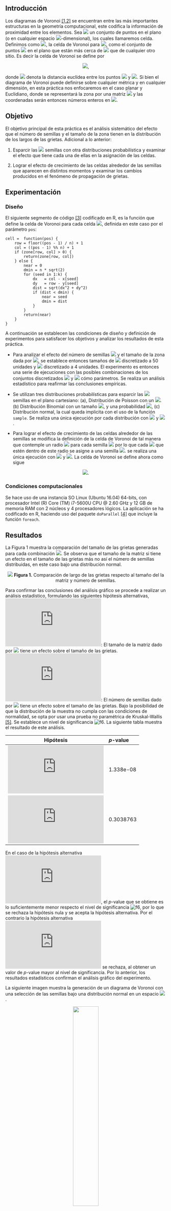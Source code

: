 ## Introducción

Los diagramas de Voronoi [\[1,2\]](#bibliograf%C3%ADa) se encuentran entre las más importantes estructuras en la geometría computacional, este codifica la información de proximidad entre los elementos. Sea <img src="https://latex.codecogs.com/gif.latex?P=\{p_1,\dots,p_n\}"/> un conjunto de puntos en el plano (o en cualquier espacio <img src="https://latex.codecogs.com/gif.latex?d"/>-dimensional), los cuales llamaremos celda. Definimos como <img src="https://latex.codecogs.com/gif.latex?\mathcal{V}(p_i)"/>, la celda de Voronoi para <img src="https://latex.codecogs.com/gif.latex?p_i"/>, como el conjunto de puntos <img src="https://latex.codecogs.com/gif.latex?k"/> en el plano que están más cerca de <img src="https://latex.codecogs.com/gif.latex?p_i"/> que de cualquier otro sitio. Es decir la celda de Voronoi se define por

<p align="center">
<img src="https://latex.codecogs.com/gif.latex?\mathcal{V}(p_i)&space;=&space;\{k:&space;\left&space;\|&space;p_i&space;-&space;k&space;\right&space;\|&space;<&space;\left&space;\|&space;p_j&space;-&space;k&space;\right&space;\|,&space;\forall&space;j\neq&space;i&space;\}"/>,
</p>

donde <img src="https://latex.codecogs.com/gif.latex?\left\|p_i-k\right\|"/> denota la distancia euclídea entre los puntos <img src="https://latex.codecogs.com/gif.latex?p_i"/> y <img src="https://latex.codecogs.com/gif.latex?k"/>. Si bien el diagrama de Voronoi puede definirse sobre cualquier métrica y en cualquier dimensión, en esta práctica nos enfocaremos en el caso planar y Euclidiano, donde se representará la zona por una matriz <img src="https://latex.codecogs.com/gif.latex?n\times&space;n"/> y las coordenadas serán entonces números enteros en <img src="https://latex.codecogs.com/gif.latex?\[1,n\]"/>.

## Objetivo

El objetivo principal de esta práctica es el análisis sistemático del efecto que el número de semillas y el tamaño de la zona tienen en la distribución de los largos de las grietas. Adicional a lo anterior:

1. Esparcir las <img src="https://latex.codecogs.com/gif.latex?k"/> semillas con otra distribuciones probabilística y examinar el efecto que tiene cada una de ellas en la asignación de las celdas.

2. Lograr el efecto de crecimiento de las celdas alrededor de las semillas que aparecen en distintos momentos y examinar los cambios producidos en el fenómeno de propagación de grietas.

## Experimentación
### Diseño

El siguiente segmento de código [\[3\]](#bibliograf%C3%ADa) codificado en R, es la función que define la celda de Voronoi para cada celda <img src="https://latex.codecogs.com/gif.latex?p_i"/>, definida en este caso por el parámetro `pos`:

```
cell =  function(pos) {
    row = floor((pos - 1) / n) + 1
    col = ((pos - 1) %% n) + 1
    if (zone[row, col] > 0) {
        return(zone[row, col])
    } else {
        near = 0
        dmin = n * sqrt(2)
        for (seed in 1:k) {
            dx 	 = col - x[seed]
            dy 	 = row - y[seed]
            dist = sqrt(dx^2 + dy^2)
            if (dist < dmin) {
                near = seed
                dmin = dist
            }
        }
        return(near)
    }
}
```

A continuación se establecen las condiciones de diseño y definición de experimentos para satisfacer los objetivos y  analizar los resultados de esta práctica.

* Para analizar el efecto del número de semillas <img src="https://latex.codecogs.com/gif.latex?k"/> y el tamaño de la zona dada por <img src="https://latex.codecogs.com/gif.latex?n"/>, se establece entonces tamaños de <img src="https://latex.codecogs.com/gif.latex?n\in\[50,200]"/> discretizado a 50 unidades y <img src="https://latex.codecogs.com/gif.latex?k\in\[4,12]"/> discretizado a 4 unidades. El experimento es entonces una serie de ejecuciones con las posibles combinaciones de los conjuntos discretizados <img src="https://latex.codecogs.com/gif.latex?n"/> y <img src="https://latex.codecogs.com/gif.latex?k"/> cómo parámetros. Se realiza un análisis estadístico para reafirmar las conclusiones empíricas.

* Se utilizan tres distribuciones probabilísticas para esparcir las <img src="https://latex.codecogs.com/gif.latex?k"/> semillas en el plano cartesiano: (a), Distribución de Poisson con un <img src="https://latex.codecogs.com/gif.latex?\lambda=n/2"/>. (b) Distribución Binomial con un tamaño <img src="https://latex.codecogs.com/gif.latex?l=n/4"/>, y una probabilidad <img src="https://latex.codecogs.com/gif.latex?x=50\%"/>, (c) Distribución normal, la cual queda implicita con el uso de la función `sample`. Se realiza una única ejecución por cada distribución con <img src="https://latex.codecogs.com/gif.latex?k=12"/> y <img src="https://latex.codecogs.com/gif.latex?n=300"/>.

* Para lograr el efecto de crecimiento de las celdas alrededor de las semillas se modifica la definición de la celda de Voronoi de tal manera que contemple un radio <img src="https://latex.codecogs.com/gif.latex?r_k"/> para cada semilla <img src="https://latex.codecogs.com/gif.latex?k"/> por lo que cada <img src="https://latex.codecogs.com/gif.latex?p_i"/> que estén dentro de este radio se asigne a una semilla <img src="https://latex.codecogs.com/gif.latex?k"/>. se realiza una única ejecución con <img src="https://latex.codecogs.com/gif.latex?k=12"/> y <img src="https://latex.codecogs.com/gif.latex?n=400"/>. La celda de Voronoi se define ahora como sigue

<p align="center">
<img src="https://latex.codecogs.com/gif.latex?\mathcal{V}(p_i)&space;=&space;\{k:&space;\left&space;\|&space;p_i&space;-&space;k&space;\right&space;\|&space;<&space;r_k,&space;\forall&space;j\neq&space;i&space;\}"/>.
</p>

### Condiciones computacionales
Se hace uso de una instancia SO Linux (Ubuntu 16.04) 64-bits, con procesador Intel (R) Core (TM) i7-5600U CPU @ 2.60 GHz y 12 GB de memoria RAM con 2 núcleos y 4 procesadores lógicos. La aplicación se ha codificado en R, haciendo uso del paquete `doParallel` [\[4\]](#bibliograf%C3%ADa) que incluye la función `foreach`.

## Resultados

La Figura 1 muestra la comparación del tamaño de las grietas generadas para cada combinación <img src="https://latex.codecogs.com/gif.latex?(n,k)"/>. Se observa que el tamaño de la matriz si tiene un efecto en el tamaño de las grietas más no así el número de semillas distribuidas, en este caso bajo una distribución normal.

<p align="center">
<img src="https://github.com/dagoquevedo/parallelr/blob/master/P4/P4_A_04.png"/>
<b>Figura 1.</b> Comparación de largo de las grietas respecto al tamaño del la matriz y número de semillas.
</p>

Para confirmar las conclusiones del análisis gráfico se procede a realizar un análisis estadístico, formulando las siguientes hipótesis alternativas, ![f4]: El tamaño de la matriz dado por <img src="https://latex.codecogs.com/gif.latex?n"/> tiene un efecto sobre el tamaño de las grietas. ![f5]: El número de semillas dado por <img src="https://latex.codecogs.com/gif.latex?k"/> tiene un efecto sobre el tamaño de las grietas. Bajo la posibilidad de que la distribución de la muestra no cumpla con las condiciones de normalidad, se opta por usar una prueba no paramétrica de Kruskal-Wallis [\[5\]](#bibliograf%C3%ADa). Se establece un nivel de significancia ![f6]. La siguiente tabla muestra el resultado de este análisis.

| Hipótesis | <i>p</i>-value |
| :---:  | :--- |
| ![f4] | 1.338e-08 |
| ![f5] | 0.3038763 |

En el caso de la hipótesis alternativa ![f4], el <i>p</i>-value que se obtiene es lo suficientemente menor respecto el nivel de significancia ![f6], por lo que se rechaza la hipótesis nula y se acepta la hipótesis alternativa. Por el contrario la hipótesis alternativa ![f5] se rechaza, al obtener un valor de <i>p</i>-value mayor al nivel de significancia. Por lo anterior, los resultados estadísticos confirman el análisis gráfico del experimento.

La siguiente imagen muestra la generación de un diagrama de Voronoi con una selección de las semillas bajo una distribución normal en un espacio <img src="https://latex.codecogs.com/gif.latex?n\times&space;n"/>.
<p align="center">
<img src="https://github.com/dagoquevedo/parallelr/blob/master/P4/P4_A_02_2.png" height="40%" width="40%"/><br>
<b>Figura 2.</b> Diagrama de Voronoi con semillas esparcidas bajo una distribución Normal.
</p>

La siguiente imagen muestra la generación de un diagrama de Voronoi con una selección de las semillas bajo una distribución de Poisson en un espacio <img src="https://latex.codecogs.com/gif.latex?n\times&space;n"/>. Se observa como las semillas están distribuidas uniformemente en el área central de la matriz, lo que ocasiona un efecto de embudo en la figura resultante.
 
<p align="center">
<img src="https://github.com/dagoquevedo/parallelr/blob/master/P4/P4_A_02_1.png" height="40%" width="40%"/><br>
<b>Figura 3.</b> Diagrama de Voronoi con semillas esparcidas bajo una distribución de Poisson.
</p>

La Figura 4 muestra una animación de crecimiento de las celdas alrededor de las semillas, las cuales aparecen en momentos distintos durante la ejecución.

<p align="center">
<img src="https://github.com/dagoquevedo/parallelr/blob/master/P4/P4_B_02.gif" height="40%" width="40%"/><br>
<b>Figura 4.</b> Diagrama de Voronoi con un crecimiento de las celdas alrededor de las semillas.
</p>


## Conclusiones
A partir de la evidencia empírica y estadística mostrada en los resultados de la generación de diagramas de Voronoi, se concluye lo siguiente:

1. El tamaño de la matriz tiene un efecto en el largo de las grietas. Esto tiene sentido dado que a un mayor espacio en <img src="https://latex.codecogs.com/gif.latex?n\times&space;n"/> las grietas tienden a tener un mayor espacio de dispersión.

2. El número de semillas no tiene un efecto en el largo de las grietas. Esto puede deberse a que independientemente del número de semillas, se generarán fronteras entre estas, lo que da espacio una potencial propagación de una grieta.

#### Bibliografía
1. M. Berg, O. Cheong, M.V. Kreveld and M. Overmars. <i>Computational Geometry: Algorithms and Applications</i>. Springer, 3ra edición, 2008.
2. E.A. Rodríguez Tello. Diagramas de Voronoi, <i>Notas de clase</i>, Cinvestav, 2013. http://www.tamps.cinvestav.mx/~ertello/gc/sesion16.pdf
3. S.E. Schaeffer. Práctica 4: Diagramas de Voronoi, <i>R paralelo: simulación & análisis de datos</i>, http://elisa.dyndns-web.com/teaching/comp/par/p4.html.
4. R. Calaway, S. Weston, D. Tenenbaum. Foreach Parallel Adaptor for the 'parallel' Package. <i>R Package</i>, https://cran.r-project.org/web/packages/doParallel/doParallel.pdf.
5. W.H. Kruskal y W.A. Wallis. Use of ranks in one-criterion variance analysis. <i>Journal of the American Statistical Association</i>, 47(260): 583-621, 1952.


[f4]: https://latex.codecogs.com/gif.latex?H_a
[f5]: https://latex.codecogs.com/gif.latex?H_b
[f6]: https://latex.codecogs.com/gif.latex?\alpha=5\\%
